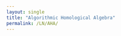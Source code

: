 ```yaml
---
layout: single
title: "Algorithmic Homological Algebra"
permalink: /LN/AHA/
---
```


<html>
<head>
<title>Mohamed Barakat</title>
<meta http-equiv="REFRESH"
      content="0;url=http://www.mathematik.uni-kl.de/~barakat/Lehre/WS16/HomologicalAlgebra/Skript/AHA.pdf"></HEAD>
</html>